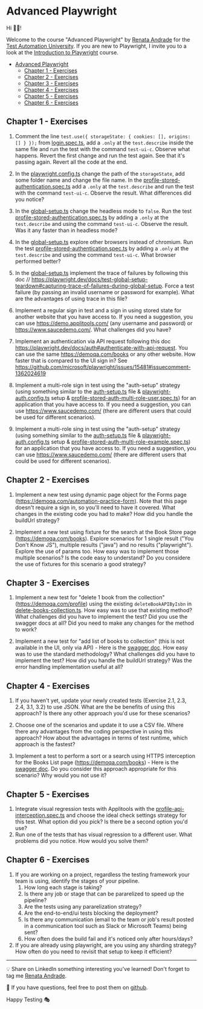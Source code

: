 # Advanced Playwright

Hi 👋🏽!

Welcome to the course "Advanced Playwright" by [Renata Andrade](https://testingwithrenata.com/) for the [Test Automation University](https://testautomationu.applitools.com/).
If you are new to Playwright, I invite you to a look at the [Introduction to Playwright](https://testautomationu.applitools.com/instructors/renata_andrade.html) course.

- [Advanced Playwright](#advanced-playwright)
  - [Chapter 1 - Exercises](#chapter-1---exercises)
  - [Chapter 2 - Exercises](#chapter-2---exercises)
  - [Chapter 3 - Exercises](#chapter-3---exercises)
  - [Chapter 4 - Exercises](#chapter-4---exercises)
  - [Chapter 5 - Exercises](#chapter-5---exercises)
  - [Chapter 6 - Exercises](#chapter-6---exercises)

## Chapter 1 - Exercises

1. Comment the line `test.use({ storageState: { cookies: [], origins: [] } });` from [login.spec.ts](/tests/ui/specs/login.spec.ts), add a `.only` at the `test.describe` inside the same file and run the test with the command `test-ui-c`. Observe what happens. Revert the first change and run the test again. See that it's passing again. Revert all the code at the end.

1. In the [playwright.config.ts](/playwright.config.ts) change the path of the `storageState`, add some folder name and change the file name. In the [profile-stored-authentication.spec.ts](/tests/ui/specs/profile-stored-authentication.spec.ts) add a `.only` at the `test.describe` and run the test with the command `test-ui-c`. Observe the result. What differences did you notice?

1. In the [global-setup.ts](/tests/setup/global-setup.ts) change the headless mode to `false`. Run the test [profile-stored-authentication.spec.ts](/tests/ui/specs/profile-stored-authentication.spec.ts) by adding a `.only` at the `test.describe` and using the command `test-ui-c`. Observe the result. Was it any faster than in headless mode?

1. In the [global-setup.ts](/tests/setup/global-setup.ts) explore other browsers instead of chromium.  Run the test [profile-stored-authentication.spec.ts](/tests/ui/specs/profile-stored-authentication.spec.ts) by adding a `.only` at the `test.describe` and using the command `test-ui-c`. What browser performed better?

1. In the [global-setup.ts](/tests/setup/global-setup.ts) implement the trace of failures by following this doc // <https://playwright.dev/docs/test-global-setup-teardown#capturing-trace-of-failures-during-global-setup>. Force a test failure (by passing an invalid username or password for example). What are the advantages of using trace in this file?

1. Implement a regular sign in test and a sign in using stored state for another website that you have access to. If you need a suggestion, you can use <https://demo.applitools.com/> (any username and password) or <https://www.saucedemo.com/>. What challenges did you have?

1. Implement an authentication via API request following this doc <https://playwright.dev/docs/auth#authenticate-with-api-request>. You can use the same <https://demoqa.com/books> or any other website. How faster that is compared to the UI sign in? See <https://github.com/microsoft/playwright/issues/15481#issuecomment-1362024619>

1. Implement a multi-role sign in test using the "auth-setup" strategy (using something similar to the [auth-setup.ts](/tests/setup/auth-setup.ts) file & [playwright-auth.config.ts](/playwright-auth.config.ts) setup & [profile-stored-auth-multi-role-user.spec.ts](/tests/ui/specs-auth/profile-stored-auth-multi-role-user.spec.ts)) for an application that you have access to. If you need a suggestion, you can use <https://www.saucedemo.com/> (there are different users that could be used for different scenarios).

1. Implement a multi-role sing in test using the "auth-setup" strategy (using something similar to the [auth-setup.ts](/tests/setup/auth-setup.ts) file & [playwright-auth.config.ts](/playwright-auth.config.ts) setup & [profile-stored-auth-multi-role-example.spec.ts](/tests/ui/specs-auth/profile-stored-auth-multi-role-example.spec.ts)) for an application that you have access to. If you need a suggestion, you can use <https://www.saucedemo.com/> (there are different users that could be used for different scenarios).

## Chapter 2 - Exercises

1. Implement a new test using dynamic page object for the Forms page (<https://demoqa.com/automation-practice-form>). Note that this page doesn't require a sign in, so you'll need to have it covered. What changes in the existing code you had to make? How did you handle the buildUrl strategy?

1. Implement a new test using fixture for the search at the Book Store page (<https://demoqa.com/books>). Explore scenarios for 1 single result ("You Don't Know JS"), multiple results ("java") and no results ("playwright"). Explore the use of params too. How easy was to implement those multiple scenarios? Is the code easy to understand? Do you considere the use of fixtures for this scenario a good strategy?

## Chapter 3 - Exercises

1. Implement a new test for "delete 1 book from the collection" (<https://demoqa.com/profile>) using the existing `deleteBookAPIByIsbn` in [delete-books-collection.ts](/tests/api/requests/delete-books-collection.ts). How easy was to use that existing method? What challenges did you have to implement the test? Did you use the swagger docs at all? Did you need to make any changes for the method to work?

1. Implement a new test for "add list of books to collection" (this is not available in the UI, only via API) - Here is the [swagger doc](https://demoqa.com/swagger/#/BookStore/BookStoreV1BooksPost:~:text=Description-,addListOfBooks,-*). How easy was to use the standard methodology? What challenges did you have to implement the test? How did you handle the buildUrl strategy? Was the error handling implementation useful at all?

## Chapter 4 - Exercises

1. If you haven't yet, update your newly created tests (Exercise 2.1, 2.3, 2.4, 3.1, 3.2) to use JSON. What are the be benefits of using this approach? Is there any other approach you'd use for these scenarios?

1. Choose one of the scenarios and update it to use a CSV file. Where there any advantages from the coding perspective in using this approach? How about the advantages in terms of test runtime, which approach is the fastest?

1. Implement a test to perform a sort or a search using HTTPS interception for the Books List page (<https://demoqa.com/books>) - Here is the [swagger doc](https://demoqa.com/swagger/#/BookStore/BookStoreV1BooksGet:~:text=v1/Books-,Parameters,-Try%20it%20out). Do you consider this approach appropriate for this scenario? Why would you not use it?

## Chapter 5 - Exercises

1. Integrate visual regression tests with Applitools with the [profile-api-interception.spec.ts](/tests/ui/specs/profile-api-interception.spec.ts) and choose the ideal check settings strategy for this test. What option did you pick? Is there be a second option you'd use?
1. Run one of the tests that has visual regression to a different user. What problems did you notice. How would you solve them?

## Chapter 6 - Exercises

1. If you are working on a project, regardless the testing framework your team is using, identify the stages of your pipeline.
    1. How long each stage is taking?
    1. Is there any job or stage that can be pararelized to speed up the pipeline?
    1. Are the tests using any pararelization strategy?
    1. Are the end-to-end/ui tests blocking the deployment?
    1. Is there any communication (email to the team or job's result posted in a communication tool such as Slack or Microsoft Teams) being sent?
    1. How often does the build fail and it's noticed only after hours/days?
1. If you are already using playwright, are you using any sharding strategy? How often do you need to revisit that setup to keep it efficient?

___

💡 Share on LinkedIn something interesting you've learned! Don't forget to tag me [Renata Andrade](https://www.linkedin.com/in/raptatinha/).

💜 If you have questions, feel free to post them on [github](https://github.com/raptatinha/tau-advanced-playwright/issues).

Happy Testing 🎭
